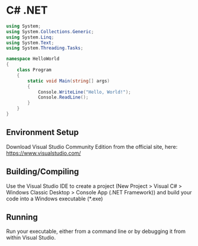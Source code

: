 # C# .NET

```c#
using System;
using System.Collections.Generic;
using System.Linq;
using System.Text;
using System.Threading.Tasks;

namespace HelloWorld
{
    class Program
    {
        static void Main(string[] args)
        {
            Console.WriteLine("Hello, World!");
            Console.ReadLine();
        }
    }
}
```

## Environment Setup

Download Visual Studio Community Edition from the official site, here: https://www.visualstudio.com/

## Building/Compiling

Use the Visual Studio IDE to create a project (New Project > Visual C# > Windows Classic Desktop > Console App (.NET Framework)) and build your code into a Windows executable (*.exe)

## Running

Run your executable, either from a command line or by debugging it from within Visual Studio.
